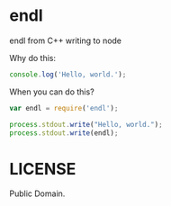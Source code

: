 # endl

endl from C++ writing to node

Why do this:

``` javascript
console.log('Hello, world.');
```

When you can do this?

``` javascript
var endl = require('endl');

process.stdout.write("Hello, world.");
process.stdout.write(endl);
```

# LICENSE

Public Domain.
